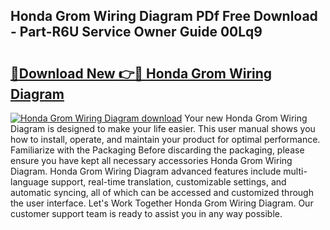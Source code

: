 ## Honda Grom Wiring Diagram PDf Free Download - Part-R6U Service Owner Guide 00Lq9

# <h2><a href="http://dfi0hdq.blite.top/?on=Honda+Grom+Wiring+Diagram">🔗Download New 👉🔴 Honda Grom Wiring Diagram</a></h2>

[![Honda Grom Wiring Diagram download](https://i.imgur.com/lujVjoI.png)](http://dfi0hdq.blite.top/?on=Honda+Grom+Wiring+Diagram)
Your new Honda Grom Wiring Diagram is designed to make your life easier. This user manual shows you how to install, operate, and maintain your product for optimal performance. Familiarize with the Packaging Before discarding the packaging, please ensure you have kept all necessary accessories Honda Grom Wiring Diagram. Honda Grom Wiring Diagram advanced features include multi-language support, real-time translation, customizable settings, and automatic syncing, all of which can be accessed and customized through the user interface. Let's Work Together Honda Grom Wiring Diagram. Our customer support team is ready to assist you in any way possible.
